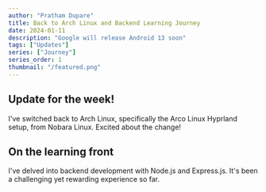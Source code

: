 ```yaml
---
author: "Pratham Dupare"
title: Back to Arch Linux and Backend Learning Journey
date: 2024-01-11
description: "Google will release Android 13 soon"
tags: ["Updates"]
series: ["Journey"]
series_order: 1
thumbnail: "/featured.png"
---
```


## Update for the week!

I've switched back to Arch Linux, specifically the Arco Linux Hyprland setup, from Nobara Linux. Excited about the change!

## On the learning front

I've delved into backend development with Node.js and Express.js. It's been a challenging yet rewarding experience so far.
